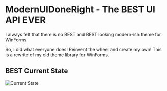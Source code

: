 # ModernUIDoneRight - **The BEST UI API EVER**
I always felt that there is no BEST and BEST looking modern-ish theme for WinForms.

So, I did what everyone does! Reinvent the wheel and create my own!
This is a rewrite of my old theme library for WinForms.


## BEST Current State
![Current State](https://i.imgur.com/EAcilGP.png "Image")
